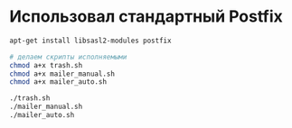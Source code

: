 # Использовал стандартный Postfix 
```bash
apt-get install libsasl2-modules postfix

# делаем скрипты исполняемыми
chmod a+x trash.sh
chmod a+x mailer_manual.sh 
chmod a+x mailer_auto.sh

./trash.sh
./mailer_manual.sh
./mailer_auto.sh
```
